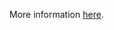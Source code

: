 More information [here](https://docs.prismacloud.io/en/enterprise-edition/policy-reference/kubernetes-policies/kubernetes-policy-index/ensure-that-the-client-cert-auth-argument-is-set-to-true).
